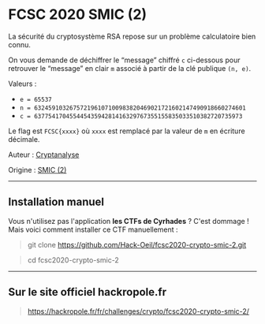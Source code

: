 # FCSC 2020 SMIC (2)

La sécurité du cryptosystème RSA repose sur un problème calculatoire bien connu.

On vous demande de déchiffrer le “message” chiffré `c` ci-dessous pour retrouver le “message” en clair `m` associé à partir de la clé publique `(n, e)`.

Valeurs :

- `e = 65537`
- `n = 632459103267572196107100983820469021721602147490918660274601`
- `c = 63775417045544543594281416329767355155835033510382720735973`

Le flag est `FCSC{xxxx}` où `xxxx` est remplacé par la valeur de `m` en écriture décimale.



Auteur : [Cryptanalyse](https://x.com/Cryptanalyse)

Origine : [SMIC (2)](https://hackropole.fr/fr/challenges/crypto/fcsc2020-crypto-smic-2/)


-----------

## Installation manuel
Vous n'utilisez pas l'application **les CTFs de Cyrhades** ? C'est dommage !
Mais voici comment installer ce CTF manuellement :

> git clone https://github.com/Hack-Oeil/fcsc2020-crypto-smic-2.git

> cd fcsc2020-crypto-smic-2


-----------

## Sur le site officiel hackropole.fr
> https://hackropole.fr/fr/challenges/crypto/fcsc2020-crypto-smic-2/